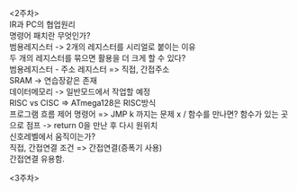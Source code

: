 <2주차>  
IR과 PC의 협업원리  
명령어 패치란 무엇인가?  
범용레지스터 -> 2개의 레지스터를 시리얼로 붙이는 이유  
두 개의 레지스터를 묶으면 활용을 더 크게 할 수 있다?  
범용레지스터 - 주소 레지스터 => 직접, 간접주소  
SRAM -> 연습장같은 존재  
데이터메모리 -> 일반모드에서 작업할 예정  
RISC vs CISC => ATmega128은 RISC방식  
프로그램 흐름 제어 명령어 => JMP k 까지는 문제 x / 함수를 만나면? 함수가 있는 곳으로 점프 -> return 0을 만난 후 다시 원위치  
신호레벨에서 움직이는가?  
직접, 간접연결 조건 => 간접연결(증폭기 사용)  
간접연결 유용함.


<3주차>

